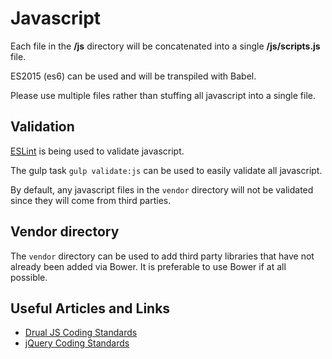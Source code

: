 # Javascript

Each file in the **/js** directory will be concatenated into a single **/js/scripts.js** file.

ES2015 (es6) can be used and will be transpiled with Babel.

Please use multiple files rather than stuffing all javascript into a single file.


## Validation

[ESLint](http://eslint.org/) is being used to validate javascript.

The gulp task `gulp validate:js` can be used to easily validate all javascript.

By default, any javascript files in the `vendor` directory will not be validated since they will come from third parties.

## Vendor directory

The `vendor` directory can be used to add third party libraries that have not already been added via Bower. It is preferable to use Bower if at all possible.

## Useful Articles and Links

* [Drual JS Coding Standards](https://www.drupal.org/node/172169)
* [jQuery Coding Standards](https://www.drupal.org/node/1720586)
